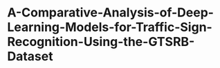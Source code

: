 # A-Comparative-Analysis-of-Deep-Learning-Models-for-Traffic-Sign-Recognition-Using-the-GTSRB-Dataset